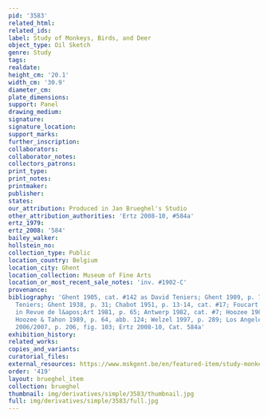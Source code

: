 ```yaml
---
pid: '3583'
related_html: 
related_ids: 
label: Study of Monkeys, Birds, and Deer
object_type: Oil Sketch
genre: Study
tags: 
realdate: 
height_cm: '20.1'
width_cm: '30.9'
diameter_cm: 
plate_dimensions: 
support: Panel
drawing_medium: 
signature: 
signature_location: 
support_marks: 
further_inscription: 
collaborators: 
collaborator_notes: 
collectors_patrons: 
print_type: 
print_notes: 
printmaker: 
publisher: 
states: 
our_attribution: Produced in Jan Brueghel's Studio
other_attribution_authorities: 'Ertz 2008-10, #584a'
ertz_1979: 
ertz_2008: '584'
bailey_walker: 
hollstein_no: 
collection_type: Public
location_country: Belgium
location_city: Ghent
location_collection: Museum of Fine Arts
location_or_most_recent_sale_notes: 'inv. #1902-C'
provenance: 
bibliography: 'Ghent 1905, cat. #142 as David Teniers; Ghent 1909, p. 73 as David
  Teniers; Ghent 1938, p. 31; Chabot 1951, p. 13-14, cat. #17; Foucart 1980; Foucart
  in Revue de l&apos;Art 1981, p. 65; Antwerp 1982, cat. #7; Hoozee 1988, p. 34, 39;
  Hoozee & Tahon 1989, p. 64, abb. 124; Welzel 1997, p. 289; Los Angeles/The Hague
  2006/2007, p. 206, fig. 103; Ertz 2008-10, Cat. 584a'
exhibition_history: 
related_works: 
copies_and_variants: 
curatorial_files: 
external_resources: https://www.mskgent.be/en/featured-item/study-monkeys-deer-and-other-animals
order: '419'
layout: brueghel_item
collection: brueghel
thumbnail: img/derivatives/simple/3583/thumbnail.jpg
full: img/derivatives/simple/3583/full.jpg
---
```

